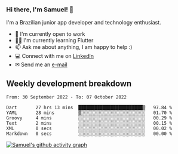 ### Hi there, I'm Samuel! 👋

I'm a Brazilian junior app developer and technology enthusiast.

- 🏢 I'm currently open to work
- 👨‍💻 I'm currently learning Flutter
- 📫 Ask me about anything, I am happy to help :)
- 💻 Connect with me on [LinkedIn](https://www.linkedin.com/in/samuel-s-marques/)
- ✉ Send me an [e-mail](mailto:samuel.s.marques@protonmail.com)

## Weekly development breakdown
<!--START_SECTION:waka-->

```text
From: 30 September 2022 - To: 07 October 2022

Dart       27 hrs 13 mins  ████████████████████████▒   97.84 %
YAML       28 mins         ▒░░░░░░░░░░░░░░░░░░░░░░░░   01.70 %
Groovy     4 mins          ░░░░░░░░░░░░░░░░░░░░░░░░░   00.29 %
Text       2 mins          ░░░░░░░░░░░░░░░░░░░░░░░░░   00.15 %
XML        0 secs          ░░░░░░░░░░░░░░░░░░░░░░░░░   00.02 %
Markdown   0 secs          ░░░░░░░░░░░░░░░░░░░░░░░░░   00.00 %
```

<!--END_SECTION:waka-->

[![Samuel's github activity graph](https://activity-graph.herokuapp.com/graph?username=samuel-s-marques&theme=react-dark)](https://github.com/samuel-s-marques)

